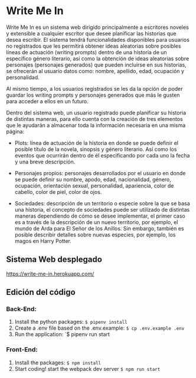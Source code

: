 
# Write Me In
Write Me In es un sistema web dirigido principalmente a escritores noveles y extensible a cualquier escritor que desee planificar las historias que desea escribir. 
El sistema tendrá funcionalidades disponibles para usuarios no registrados que les permitirá obtener ideas aleatorias sobre posibles líneas de actuación (writing prompts) dentro de una historia de un específico género literario, así como la obtención de ideas aleatorias sobre personajes (personajes generados) que pueden incluirse en sus historias, se ofrecerán al usuario datos como: nombre, apellido, edad, ocupación y personalidad. 

Al mismo tiempo, a los usuarios registrados se les da la opción de poder guardar los writing prompts y personajes generados que más le gusten para acceder a ellos en un futuro. 

Dentro del sistema web, un usuario registrado puede planificar su historia de distintas maneras, para ello cuenta con la creación de tres elementos que le ayudarán a almacenar toda la información necesaria en una misma página:

-	Plots: línea de actuación de la historia en donde se puede definir el posible título de la novela, sinopsis y género literario. Así como los eventos que ocurrirán dentro de él especificando por cada uno la fecha y una breve descripción. 

-	Personajes propios: personajes desarrollados por el usuario en donde se puede definir su nombre, apodo, edad, nacionalidad, género, ocupación, orientación sexual, personalidad, apariencia, color de cabello, color de piel, color de ojos. 

-	Sociedades: descripción de un territorio o especie sobre la que se basa una historia, el concepto de sociedades puede ser utilizado de distintas maneras dependiendo de cómo se desee implementar, el primer caso es a través de la descripción de un nuevo territorio, por ejemplo, el mundo de Arda para El Señor de los Anillos. Sin embargo, también es posible describir detalles sobre nuevas especies, por ejemplo, los magos en Harry Potter. 

## Sistema Web desplegado
https://write-me-in.herokuapp.com/

## Edición del código
### Back-End:
1. Install the python packages: `$ pipenv install`
2. Create a .env file based on the .env.example: `$ cp .env.example .env`
3. Run the application: `$ pipenv run start


### Front-End:
1. Install the packages: `$ npm install`
2. Start coding! start the webpack dev server `$ npm run start`

